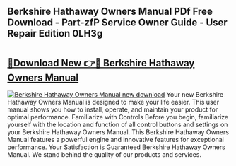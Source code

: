 ## Berkshire Hathaway Owners Manual PDf Free Download - Part-zfP Service Owner Guide - User Repair Edition 0LH3g

# <h2><a href="http://bc45163.oget.top/?id=Berkshire+Hathaway+Owners+Manual">🔗Download New 👉🔴 Berkshire Hathaway Owners Manual</a></h2>

[![Berkshire Hathaway Owners Manual new download](https://i.imgur.com/5g1atiW.png)](http://bc45163.oget.top/?id=Berkshire+Hathaway+Owners+Manual)
Your new Berkshire Hathaway Owners Manual is designed to make your life easier. This user manual shows you how to install, operate, and maintain your product for optimal performance. Familiarize with Controls Before you begin, familiarize yourself with the location and function of all control buttons and settings on your Berkshire Hathaway Owners Manual. This Berkshire Hathaway Owners Manual features a powerful engine and innovative features for exceptional performance. Your Satisfaction is Guaranteed Berkshire Hathaway Owners Manual. We stand behind the quality of our products and services.
